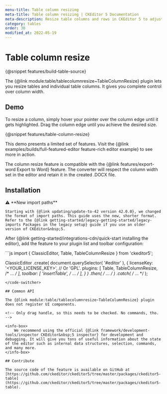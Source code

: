 ```yaml
---
menu-title: Table column resizing
meta-title: Table column resizing | CKEditor 5 Documentation
meta-description: Resize table columns and rows in CKEditor 5 to adjust layout and improve data presentation with flexible, user-friendly controls.
category: tables
order: 30
modified_at: 2022-05-19
---
```

# Table column resize

{@snippet features/build-table-source}

The {@link module:table/tablecolumnresize~TableColumnResize} plugin lets you resize tables and individual table columns. It gives you complete control over column width.

## Demo

To resize a column, simply hover your pointer over the column edge until it gets highlighted. Drag the column edge until you achieve the desired size.

{@snippet features/table-column-resize}

<info-box info>
	This demo presents a limited set of features. Visit the {@link examples/builds/full-featured-editor feature-rich editor example} to see more in action.
</info-box>

The column resize feature is compatible with the {@link features/export-word Export to Word} feature. The converter will respect the column width set in the editor and retain it in the created .DOCX file.

## Installation

<info-box info>
	⚠️ **New import paths**

	Starting with {@link updating/update-to-42 version 42.0.0}, we changed the format of import paths. This guide uses the new, shorter format. Refer to the {@link getting-started/legacy-getting-started/legacy-imports Packages in the legacy setup} guide if you use an older version of CKEditor&nbsp;5.
</info-box>

After {@link getting-started/integrations-cdn/quick-start installing the editor}, add the feature to your plugin list and toolbar configuration:

<code-switcher>
```js
import { ClassicEditor, Table, TableColumnResize } from 'ckeditor5';

ClassicEditor
	.create( document.querySelector( '#editor' ), {
		licenseKey: '<YOUR_LICENSE_KEY>', // Or 'GPL'.
		plugins: [ Table, TableColumnResize, /* ... */ ],
		toolbar: [ 'insertTable', /* ... */ ],
	} )
	.then( /* ... */ )
	.catch( /* ... */ );
```
</code-switcher>

## Common API

The {@link module:table/tablecolumnresize~TableColumnResize} plugin does not register UI components.

<!-- Only drag handle, so this needs to be checked. No commands, tho. -->

<info-box>
	We recommend using the official {@link framework/development-tools/inspector CKEditor&nbsp;5 inspector} for development and debugging. It will give you tons of useful information about the state of the editor such as internal data structures, selection, commands, and many more.
</info-box>

## Contribute

The source code of the feature is available on GitHub at [https://github.com/ckeditor/ckeditor5/tree/master/packages/ckeditor5-table](https://github.com/ckeditor/ckeditor5/tree/master/packages/ckeditor5-table).
